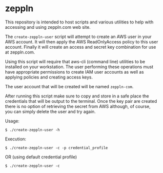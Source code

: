 # zeppln

This repository is intended to host scripts and various utilities to help with accessing and using zeppln.com web site.

The `create-zeppln-user` script will attempt to create an AWS user in your AWS account. It will then apply the AWS ReadOnlyAccess policy to this user account. Finally it will create an access and secret key combination for use at zeppln.com.

Using this script will require that aws-cli (command line) utilities to be installed on your workstation. The user performing these operations must have appropriate permissions to create IAM user accounts as well as applying policies and creating access keys.

The user account that will be created will be named `zeppln-com`.

After running this script make sure to copy and store in a safe place the credentials that will be output to the terminal. Once the key pair are created there is no option of retrieving the secret from AWS although, of course, you can simply delete the user and try again.

Usage:

    $ ./create-zeppln-user -h
    
Execution:

    $ ./create-zeppln-user -c -p credential_profile
    
OR (using default credential profile)

    $ ./create-zeppln-user -c 
